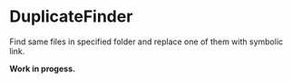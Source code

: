 # DuplicateFinder

Find same files in specified folder and replace one of them with symbolic link.

__Work in progess.__